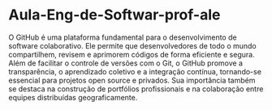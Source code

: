 # Aula-Eng-de-Softwar-prof-ale

O GitHub é uma plataforma fundamental para o desenvolvimento de software colaborativo. Ele permite que desenvolvedores de todo o mundo compartilhem, revisem e aprimorem códigos de forma eficiente e segura. Além de facilitar o controle de versões com o Git, o GitHub promove a transparência, o aprendizado coletivo e a integração contínua, tornando-se essencial para projetos open source e privados. Sua importância também se destaca na construção de portfólios profissionais e na colaboração entre equipes distribuídas geograficamente.